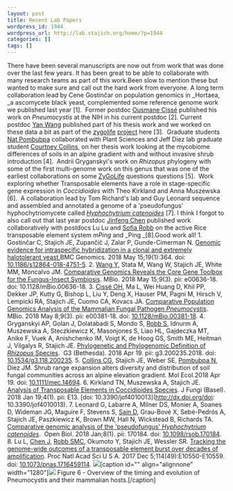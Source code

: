 ```yaml
---
layout: post
title: Recent Lab Papers
wordpress_id: 1944
wordpress_url: http://lab.stajich.org/home/?p=1944
categories: []
tags: []
---
```

There have been several manuscripts are now out from work that was done over the last few years. It has been great to be able to collaborate with many research teams as part of this work.Been slow to mention these but wanted to make sure and call out the hard work from everyone. A long term collaboration lead by Cene Gostinčar on population genomics in _Hortaea, _a ascomycete black yeast, complemented some reference genome work we published last year [1].  Former postdoc [Ousmane Cissé](/home/people/alumni/ousmane-cisse) published his work on _Pneumocystis_ at the NIH in his current postdoc [2]. Current postdoc [Yan Wang](/home/people/yan-wang) published part of his thesis work and we worked on these data a bit as part of the [zygolife](http://zygolife.org/) [project](/home/2018/04/zygolife-visitors/) here [3].  Graduate students [Nat Pombubpa](/home/people/nuttapon-pombubpa) collaborated with Plant Sciences and Jeff Diez lab graduate student [Courtney Collins ](https://courtneygcollins.weebly.com/) on her thesis work looking at the mycobiome differences of soils in an alpine gradient with and without invasive shrub introduction [4].  Andrii Gryganskyi's work on _Rhizopus_ phylogeny with some of the first multi-genome work on this genus that was one of the earliest collaborations on some [ZyGoLife](http://zygolife.org) questions questions [5].  Work exploring whether Transposable elements have a role in stage-specific gene expression in _Coccidioides_ with Theo Kirkland and Anna Muszewska [6].  A collaboration lead by Tom Richard's lab and Guy Leonard sequence and assembled and annotated a genome of a 'pseudofungus' hyphochytriomycete called _[Hyphochytrium catenoides](https://www.ncbi.nlm.nih.gov/pubmed/29321239)_ [7]. I think I forgot to also call out that last year postdoc [Jinfeng Chen](/home/people/jinfeng-chen) published work collaboratively with postdocs Lu Lu and [Sofia Robb](/home/people/alumni/sofia-robb) on the active Rice transposable element system _mPing_ and _Ping _[8].Good work all!    1. Gostinčar C, Stajich JE, Zupančič J, Zalar P, Gunde-Cimerman N. [Genomic evidence for intraspecific hybridization in a clonal and extremely halotolerant yeast.](https://www.ncbi.nlm.nih.gov/pubmed/29764372)BMC Genomics. 2018 May 15;19(1):364. doi: [10.1186/s12864-018-4751-5](http://dx.doi.org/10.1186/s12864-018-4751-5).
    2. [Wang Y,](/home/people/yan-wang/) Stata M, Wang W, Stajich JE, White MM, Moncalvo JM. [Comparative Genomics Reveals the Core Gene Toolbox for the Fungus-Insect Symbiosis](https://www.ncbi.nlm.nih.gov/pubmed/29764946). MBio. 2018 May 15;9(3). pii: e00636-18. doi: 10.1128/mBio.00636-18.
    3. [Cissé OH](http://home/people/alumni/ousmane-cisse/), Ma L, Wei Huang D, Khil PP, Dekker JP, Kutty G, Bishop L, Liu Y, Deng X, Hauser PM, Pagni M, Hirsch V, Lempicki RA, Stajich JE, Cuomo CA, Kovacs JA. [Comparative Population Genomics Analysis of the Mammalian Fungal Pathogen _Pneumocystis_](https://www.ncbi.nlm.nih.gov/pubmed/29739910). MBio. 2018 May 8;9(3). pii: e00381-18. doi: [10.1128/mBio.00381-18](http://dx.doi.org/10.1128/mBio.00381-18).
    4. Gryganskyi AP, Golan J, Dolatabadi S, Mondo S, [Robb S](/home/alumni/sofia-robb/), Idnurm A, Muszewska A, Steczkiewicz K, Masonjones S, Liao HL, Gajdeczka MT, Anike F, Vuek A, Anishchenko IM, Voigt K, de Hoog GS, Smith ME, Heitman J, Vilgalys R, Stajich JE. [Phylogenetic and Phylogenomic Definition of _Rhizopus_ Species](https://www.ncbi.nlm.nih.gov/pubmed/29674435).  G3 (Bethesda). 2018 Apr 19. pii: g3.200235.2018. doi: [10.1534/g3.118.200235](http://dx.doi.org/10.1534/g3.118.200235).
    5. [Collins CG](https://courtneygcollins.weebly.com/), Stajich JE, Weber SE, [Pombubpa N](/home/people/nuttapon-pombubpa/), Diez JM. Shrub range expansion alters diversity and distribution of soil fungal communities across an alpine elevation gradient. Mol Ecol.2018 Apr 19. doi: [10.1111/mec.14694](http://dx.doi.org/10.1111/mec.14694).
    6. Kirkland TN, Muszewska A, Stajich JE. [Analysis of Transposable Elements in Coccidioides Species](https://www.ncbi.nlm.nih.gov/pubmed/29371508). J Fungi (Basel). 2018 Jan 19;4(1). pii: E13. [doi: 10.3390/jof4010013](http://dx.doi.org/doi: 10.3390/jof4010013).
    7. Leonard G, Labarre A, Milner DS, Monier A, Soanes D, Wideman JG, Maguire F, Stevens S, [Sain D](/home/people/alumni/divya-sain/), Grau-Bové X, Sebé-Pedrós A, Stajich JE, Paszkiewicz K, Brown MW, Hall N, Wickstead B, Richards TA. [Comparative genomic analysis of the 'pseudofungus' _Hyphochytrium catenoides_](https://www.ncbi.nlm.nih.gov/pubmed/29321239).  Open Biol. 2018 Jan;8(1). pii: 170184. doi: [10.1098/rsob.170184](http://dx.doi.org/10.1098/rsob.170184).
    8. Lu L, [Chen J](/home/people/jinfeng-chen/), [Robb SMC](/home/alumni/sofia-robb/), Okumoto Y, Stajich JE, Wessler SR. [Tracking the genome-wide outcomes of a transposable element burst over decades of amplification](https://www.ncbi.nlm.nih.gov/pubmed/29158416). Proc Natl Acad Sci U S A. 2017 Dec 5;114(49):E10550-E10559. doi: [10.1073/pnas.1716459114](http://dx.doi.org/10.1073/pnas.1716459114).
![](/images/wp_upload/2018/05/Rhizopus_1-1024x512.jpeg)[caption id="" align="alignnone" width="1280"][![](http://mbio.asm.org/content/9/3/e00381-18/F6.large.jpg)](http://mbio.asm.org/content/9/3/e00381-18/F6.expansion.html) Figure 6 - Overview of the timing and evolution of Pneumocystis and their mammalian hosts.[/caption]
